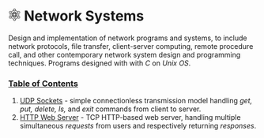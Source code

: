 # <img src="UDP_Sockets/sample_data/network.png" data-canonical-src="UDP_Sockets/sample_data/network.png" width="25" height="25" /> Network Systems
Design and implementation of network programs and systems, to include network protocols, file transfer, client-server computing, remote procedure call, and other contemporary network system design and programming techniques. Programs designed with with *C* on *Unix OS*.

### <ins>Table of Contents</ins>
1. [UDP Sockets](UDP_Sockets) - simple connectionless transmission model handling *get, put, delete, ls,* and *exit* commands from client to server.
2. [HTTP Web Server](HTTP_Web_Server) - TCP HTTP-based web server, handling multiple simultaneous *requests* from users and respectively returning *responses*.
